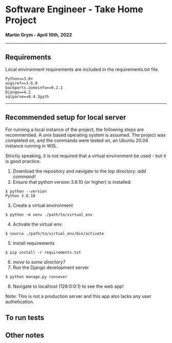 # Software Engineer - Take Home Project
#### Martin Grym - April 10th, 2022
---

## Requirements
Local environment requirements are included in the requirements.txt file. 

```
Python==3.8+
asgiref==3.6.0
backports.zoneinfo==0.2.1
Django==4.2
sqlparse==0.4.3pyth
```
---
## Recommended setup for local server
For running a local instance of the project, the following steps are recommended. A unix based operating system is assumed. The project was completed on, and the commands were tested on, an Ubuntu 20.04 instance running in WSL. 

Strictly speaking, it is not required that a virtual environment be used - but it is good practice.

1. Download the repository and navigate to the top directory: *add command!*
2. Ensure that python version 3.8.10 (or higher) is installed: 
```
$ python --version
Python 3.8.10
```
3. Create a virtual environment 
```
$ python -m venv ./path/to/virtual_env
```
4. Activate the virtual env: 
```
$ source ./path/to/virtual_env/bin/activate
```
5. Install requirements
```
$ pip install -r requirements.txt
```
6. *move to some directory?*
7. Run the Django development server
```
$ python manage.py runsever
```
8. Navigate to localhost (128:0:0:1) to see the web app!

Note: This is not a production server and this app also lacks any user authetication. 

## To run tests


## Other notes

